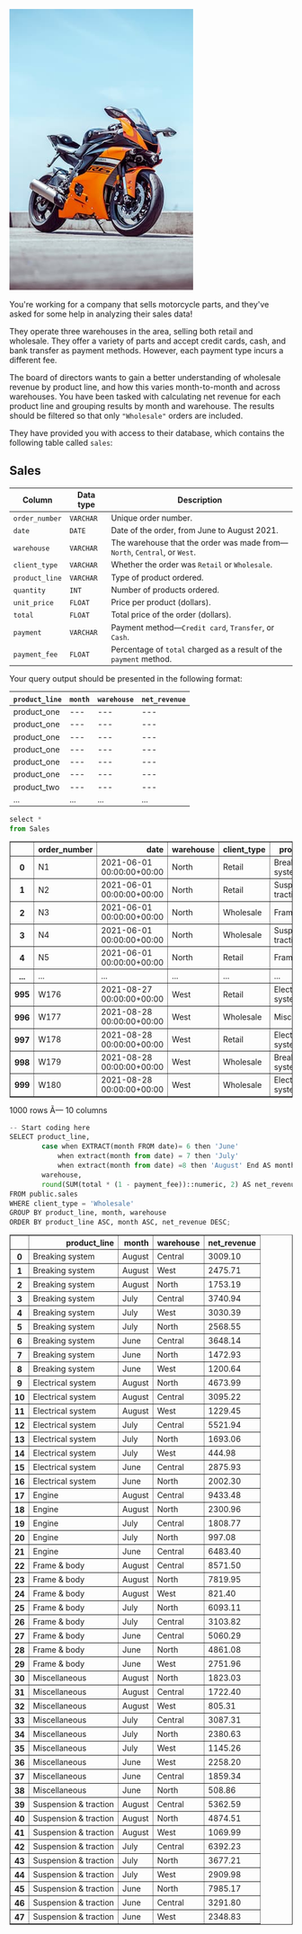 ![Parked motorcycle](motorcycle.jpg)

You're working for a company that sells motorcycle parts, and they've asked for some help in analyzing their sales data!

They operate three warehouses in the area, selling both retail and wholesale. They offer a variety of parts and accept credit cards, cash, and bank transfer as payment methods. However, each payment type incurs a different fee.

The board of directors wants to gain a better understanding of wholesale revenue by product line, and how this varies month-to-month and across warehouses. You have been tasked with calculating net revenue for each product line and grouping results by month and warehouse. The results should be filtered so that only `"Wholesale"` orders are included.

They have provided you with access to their database, which contains the following table called `sales`:

## Sales
| Column | Data type | Description |
|--------|-----------|-------------|
| `order_number` | `VARCHAR` | Unique order number. |
| `date` | `DATE` | Date of the order, from June to August 2021. |
| `warehouse` | `VARCHAR` | The warehouse that the order was made from&mdash; `North`, `Central`, or `West`. |
| `client_type` | `VARCHAR` | Whether the order was `Retail` or `Wholesale`. |
| `product_line` | `VARCHAR` | Type of product ordered. |
| `quantity` | `INT` | Number of products ordered. | 
| `unit_price` | `FLOAT` | Price per product (dollars). |
| `total` | `FLOAT` | Total price of the order (dollars). |
| `payment` | `VARCHAR` | Payment method&mdash;`Credit card`, `Transfer`, or `Cash`. |
| `payment_fee` | `FLOAT` | Percentage of `total` charged as a result of the `payment` method. |


Your query output should be presented in the following format:

| `product_line` | `month` | `warehouse` |	`net_revenue` |
|----------------|-----------|----------------------------|--------------|
| product_one | --- | --- | --- |
| product_one | --- | --- | --- |
| product_one | --- | --- | --- |
| product_one | --- | --- | --- |
| product_one | --- | --- | --- |
| product_one | --- | --- | --- |
| product_two | --- | --- | --- |
| ... | ... | ... | ... |


```python
select *
from Sales
```




</style>
<table border="1" class="dataframe">
  <thead>
    <tr style="text-align: right;">
      <th></th>
      <th>order_number</th>
      <th>date</th>
      <th>warehouse</th>
      <th>client_type</th>
      <th>product_line</th>
      <th>quantity</th>
      <th>unit_price</th>
      <th>total</th>
      <th>payment</th>
      <th>payment_fee</th>
    </tr>
  </thead>
  <tbody>
    <tr>
      <th>0</th>
      <td>N1</td>
      <td>2021-06-01 00:00:00+00:00</td>
      <td>North</td>
      <td>Retail</td>
      <td>Breaking system</td>
      <td>9</td>
      <td>19.29</td>
      <td>173.61</td>
      <td>Cash</td>
      <td>0.00</td>
    </tr>
    <tr>
      <th>1</th>
      <td>N2</td>
      <td>2021-06-01 00:00:00+00:00</td>
      <td>North</td>
      <td>Retail</td>
      <td>Suspension &amp; traction</td>
      <td>8</td>
      <td>32.93</td>
      <td>263.45</td>
      <td>Credit card</td>
      <td>0.03</td>
    </tr>
    <tr>
      <th>2</th>
      <td>N3</td>
      <td>2021-06-01 00:00:00+00:00</td>
      <td>North</td>
      <td>Wholesale</td>
      <td>Frame &amp; body</td>
      <td>16</td>
      <td>37.84</td>
      <td>605.44</td>
      <td>Transfer</td>
      <td>0.01</td>
    </tr>
    <tr>
      <th>3</th>
      <td>N4</td>
      <td>2021-06-01 00:00:00+00:00</td>
      <td>North</td>
      <td>Wholesale</td>
      <td>Suspension &amp; traction</td>
      <td>40</td>
      <td>37.37</td>
      <td>1494.80</td>
      <td>Transfer</td>
      <td>0.01</td>
    </tr>
    <tr>
      <th>4</th>
      <td>N5</td>
      <td>2021-06-01 00:00:00+00:00</td>
      <td>North</td>
      <td>Retail</td>
      <td>Frame &amp; body</td>
      <td>6</td>
      <td>45.44</td>
      <td>272.61</td>
      <td>Credit card</td>
      <td>0.03</td>
    </tr>
    <tr>
      <th>...</th>
      <td>...</td>
      <td>...</td>
      <td>...</td>
      <td>...</td>
      <td>...</td>
      <td>...</td>
      <td>...</td>
      <td>...</td>
      <td>...</td>
      <td>...</td>
    </tr>
    <tr>
      <th>995</th>
      <td>W176</td>
      <td>2021-08-27 00:00:00+00:00</td>
      <td>West</td>
      <td>Retail</td>
      <td>Electrical system</td>
      <td>4</td>
      <td>21.47</td>
      <td>85.89</td>
      <td>Credit card</td>
      <td>0.03</td>
    </tr>
    <tr>
      <th>996</th>
      <td>W177</td>
      <td>2021-08-28 00:00:00+00:00</td>
      <td>West</td>
      <td>Wholesale</td>
      <td>Miscellaneous</td>
      <td>32</td>
      <td>25.42</td>
      <td>813.44</td>
      <td>Transfer</td>
      <td>0.01</td>
    </tr>
    <tr>
      <th>997</th>
      <td>W178</td>
      <td>2021-08-28 00:00:00+00:00</td>
      <td>West</td>
      <td>Retail</td>
      <td>Electrical system</td>
      <td>6</td>
      <td>28.37</td>
      <td>170.21</td>
      <td>Credit card</td>
      <td>0.03</td>
    </tr>
    <tr>
      <th>998</th>
      <td>W179</td>
      <td>2021-08-28 00:00:00+00:00</td>
      <td>West</td>
      <td>Wholesale</td>
      <td>Breaking system</td>
      <td>32</td>
      <td>10.03</td>
      <td>320.96</td>
      <td>Transfer</td>
      <td>0.01</td>
    </tr>
    <tr>
      <th>999</th>
      <td>W180</td>
      <td>2021-08-28 00:00:00+00:00</td>
      <td>West</td>
      <td>Wholesale</td>
      <td>Electrical system</td>
      <td>12</td>
      <td>32.80</td>
      <td>393.64</td>
      <td>Transfer</td>
      <td>0.01</td>
    </tr>
  </tbody>
</table>
<p>1000 rows Ã— 10 columns</p>
</div>




```python
-- Start coding here
SELECT product_line,
		case when EXTRACT(month FROM date)= 6 then 'June'
			when extract(month from date) = 7 then 'July'
			when extract(month from date) =8 then 'August' End AS month,
		warehouse,
		round(SUM(total * (1 - payment_fee))::numeric, 2) AS net_revenue
FROM public.sales
WHERE client_type = 'Wholesale'
GROUP BY product_line, month, warehouse
ORDER BY product_line ASC, month ASC, net_revenue DESC;
```





</style>
<table border="1" class="dataframe">
  <thead>
    <tr style="text-align: right;">
      <th></th>
      <th>product_line</th>
      <th>month</th>
      <th>warehouse</th>
      <th>net_revenue</th>
    </tr>
  </thead>
  <tbody>
    <tr>
      <th>0</th>
      <td>Breaking system</td>
      <td>August</td>
      <td>Central</td>
      <td>3009.10</td>
    </tr>
    <tr>
      <th>1</th>
      <td>Breaking system</td>
      <td>August</td>
      <td>West</td>
      <td>2475.71</td>
    </tr>
    <tr>
      <th>2</th>
      <td>Breaking system</td>
      <td>August</td>
      <td>North</td>
      <td>1753.19</td>
    </tr>
    <tr>
      <th>3</th>
      <td>Breaking system</td>
      <td>July</td>
      <td>Central</td>
      <td>3740.94</td>
    </tr>
    <tr>
      <th>4</th>
      <td>Breaking system</td>
      <td>July</td>
      <td>West</td>
      <td>3030.39</td>
    </tr>
    <tr>
      <th>5</th>
      <td>Breaking system</td>
      <td>July</td>
      <td>North</td>
      <td>2568.55</td>
    </tr>
    <tr>
      <th>6</th>
      <td>Breaking system</td>
      <td>June</td>
      <td>Central</td>
      <td>3648.14</td>
    </tr>
    <tr>
      <th>7</th>
      <td>Breaking system</td>
      <td>June</td>
      <td>North</td>
      <td>1472.93</td>
    </tr>
    <tr>
      <th>8</th>
      <td>Breaking system</td>
      <td>June</td>
      <td>West</td>
      <td>1200.64</td>
    </tr>
    <tr>
      <th>9</th>
      <td>Electrical system</td>
      <td>August</td>
      <td>North</td>
      <td>4673.99</td>
    </tr>
    <tr>
      <th>10</th>
      <td>Electrical system</td>
      <td>August</td>
      <td>Central</td>
      <td>3095.22</td>
    </tr>
    <tr>
      <th>11</th>
      <td>Electrical system</td>
      <td>August</td>
      <td>West</td>
      <td>1229.45</td>
    </tr>
    <tr>
      <th>12</th>
      <td>Electrical system</td>
      <td>July</td>
      <td>Central</td>
      <td>5521.94</td>
    </tr>
    <tr>
      <th>13</th>
      <td>Electrical system</td>
      <td>July</td>
      <td>North</td>
      <td>1693.06</td>
    </tr>
    <tr>
      <th>14</th>
      <td>Electrical system</td>
      <td>July</td>
      <td>West</td>
      <td>444.98</td>
    </tr>
    <tr>
      <th>15</th>
      <td>Electrical system</td>
      <td>June</td>
      <td>Central</td>
      <td>2875.93</td>
    </tr>
    <tr>
      <th>16</th>
      <td>Electrical system</td>
      <td>June</td>
      <td>North</td>
      <td>2002.30</td>
    </tr>
    <tr>
      <th>17</th>
      <td>Engine</td>
      <td>August</td>
      <td>Central</td>
      <td>9433.48</td>
    </tr>
    <tr>
      <th>18</th>
      <td>Engine</td>
      <td>August</td>
      <td>North</td>
      <td>2300.96</td>
    </tr>
    <tr>
      <th>19</th>
      <td>Engine</td>
      <td>July</td>
      <td>Central</td>
      <td>1808.77</td>
    </tr>
    <tr>
      <th>20</th>
      <td>Engine</td>
      <td>July</td>
      <td>North</td>
      <td>997.08</td>
    </tr>
    <tr>
      <th>21</th>
      <td>Engine</td>
      <td>June</td>
      <td>Central</td>
      <td>6483.40</td>
    </tr>
    <tr>
      <th>22</th>
      <td>Frame &amp; body</td>
      <td>August</td>
      <td>Central</td>
      <td>8571.50</td>
    </tr>
    <tr>
      <th>23</th>
      <td>Frame &amp; body</td>
      <td>August</td>
      <td>North</td>
      <td>7819.95</td>
    </tr>
    <tr>
      <th>24</th>
      <td>Frame &amp; body</td>
      <td>August</td>
      <td>West</td>
      <td>821.40</td>
    </tr>
    <tr>
      <th>25</th>
      <td>Frame &amp; body</td>
      <td>July</td>
      <td>North</td>
      <td>6093.11</td>
    </tr>
    <tr>
      <th>26</th>
      <td>Frame &amp; body</td>
      <td>July</td>
      <td>Central</td>
      <td>3103.82</td>
    </tr>
    <tr>
      <th>27</th>
      <td>Frame &amp; body</td>
      <td>June</td>
      <td>Central</td>
      <td>5060.29</td>
    </tr>
    <tr>
      <th>28</th>
      <td>Frame &amp; body</td>
      <td>June</td>
      <td>North</td>
      <td>4861.08</td>
    </tr>
    <tr>
      <th>29</th>
      <td>Frame &amp; body</td>
      <td>June</td>
      <td>West</td>
      <td>2751.96</td>
    </tr>
    <tr>
      <th>30</th>
      <td>Miscellaneous</td>
      <td>August</td>
      <td>North</td>
      <td>1823.03</td>
    </tr>
    <tr>
      <th>31</th>
      <td>Miscellaneous</td>
      <td>August</td>
      <td>Central</td>
      <td>1722.40</td>
    </tr>
    <tr>
      <th>32</th>
      <td>Miscellaneous</td>
      <td>August</td>
      <td>West</td>
      <td>805.31</td>
    </tr>
    <tr>
      <th>33</th>
      <td>Miscellaneous</td>
      <td>July</td>
      <td>Central</td>
      <td>3087.31</td>
    </tr>
    <tr>
      <th>34</th>
      <td>Miscellaneous</td>
      <td>July</td>
      <td>North</td>
      <td>2380.63</td>
    </tr>
    <tr>
      <th>35</th>
      <td>Miscellaneous</td>
      <td>July</td>
      <td>West</td>
      <td>1145.26</td>
    </tr>
    <tr>
      <th>36</th>
      <td>Miscellaneous</td>
      <td>June</td>
      <td>West</td>
      <td>2258.20</td>
    </tr>
    <tr>
      <th>37</th>
      <td>Miscellaneous</td>
      <td>June</td>
      <td>Central</td>
      <td>1859.34</td>
    </tr>
    <tr>
      <th>38</th>
      <td>Miscellaneous</td>
      <td>June</td>
      <td>North</td>
      <td>508.86</td>
    </tr>
    <tr>
      <th>39</th>
      <td>Suspension &amp; traction</td>
      <td>August</td>
      <td>Central</td>
      <td>5362.59</td>
    </tr>
    <tr>
      <th>40</th>
      <td>Suspension &amp; traction</td>
      <td>August</td>
      <td>North</td>
      <td>4874.51</td>
    </tr>
    <tr>
      <th>41</th>
      <td>Suspension &amp; traction</td>
      <td>August</td>
      <td>West</td>
      <td>1069.99</td>
    </tr>
    <tr>
      <th>42</th>
      <td>Suspension &amp; traction</td>
      <td>July</td>
      <td>Central</td>
      <td>6392.23</td>
    </tr>
    <tr>
      <th>43</th>
      <td>Suspension &amp; traction</td>
      <td>July</td>
      <td>North</td>
      <td>3677.21</td>
    </tr>
    <tr>
      <th>44</th>
      <td>Suspension &amp; traction</td>
      <td>July</td>
      <td>West</td>
      <td>2909.98</td>
    </tr>
    <tr>
      <th>45</th>
      <td>Suspension &amp; traction</td>
      <td>June</td>
      <td>North</td>
      <td>7985.17</td>
    </tr>
    <tr>
      <th>46</th>
      <td>Suspension &amp; traction</td>
      <td>June</td>
      <td>Central</td>
      <td>3291.80</td>
    </tr>
    <tr>
      <th>47</th>
      <td>Suspension &amp; traction</td>
      <td>June</td>
      <td>West</td>
      <td>2348.83</td>
    </tr>
  </tbody>
</table>
</div>
